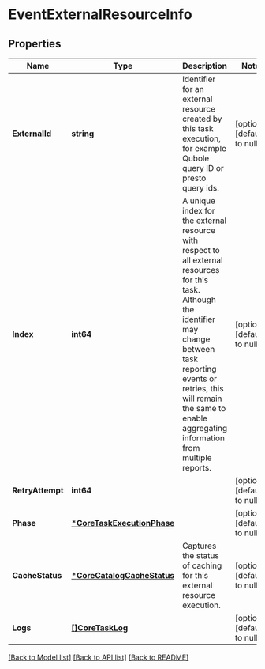 # EventExternalResourceInfo

## Properties
Name | Type | Description | Notes
------------ | ------------- | ------------- | -------------
**ExternalId** | **string** | Identifier for an external resource created by this task execution, for example Qubole query ID or presto query ids. | [optional] [default to null]
**Index** | **int64** | A unique index for the external resource with respect to all external resources for this task. Although the identifier may change between task reporting events or retries, this will remain the same to enable aggregating information from multiple reports. | [optional] [default to null]
**RetryAttempt** | **int64** |  | [optional] [default to null]
**Phase** | [***CoreTaskExecutionPhase**](coreTaskExecutionPhase.md) |  | [optional] [default to null]
**CacheStatus** | [***CoreCatalogCacheStatus**](coreCatalogCacheStatus.md) | Captures the status of caching for this external resource execution. | [optional] [default to null]
**Logs** | [**[]CoreTaskLog**](coreTaskLog.md) |  | [optional] [default to null]

[[Back to Model list]](../README.md#documentation-for-models) [[Back to API list]](../README.md#documentation-for-api-endpoints) [[Back to README]](../README.md)


